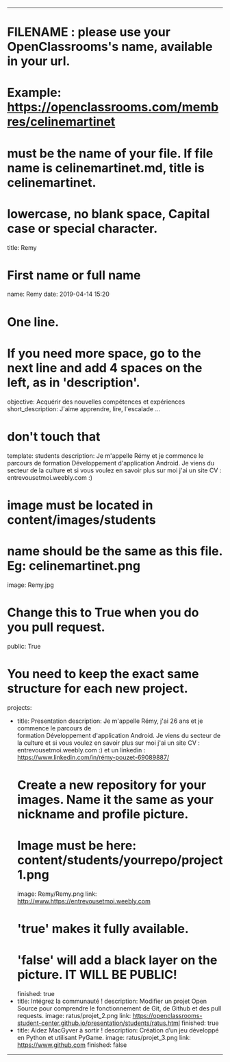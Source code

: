 ---

# FILENAME : please use your OpenClassrooms's name, available in your url.

# Example: https://openclassrooms.com/membres/celinemartinet

# must be the name of your file. If file name is celinemartinet.md, title is celinemartinet.

# lowercase, no blank space, Capital case or special character.
title: Remy

# First name or full name
name: Remy
date: 2019-04-14 15:20

# One line.
# If you need more space, go to the next line and add 4 spaces on the left, as in 'description'.
objective: Acquérir des nouvelles compétences et expériences 
short_description: J'aime apprendre, lire, l'escalade ...

# don't touch that
template: students
description:
    Je m'appelle Rémy et je commence le parcours de formation 
    Développement d'application Android. Je viens du secteur 
    de la culture et si vous voulez en savoir plus sur moi 
    j'ai un site CV : entrevousetmoi.weebly.com :)
   

# image must be located in content/images/students

# name should be the same as this file. Eg: celinemartinet.png
image: Remy.jpg

# Change this to True when you do you pull request.
public: True

# You need to keep the exact same structure for each new project.
projects:
  - title: Presentation
    description: Je m'appelle Rémy, j'ai 26 ans et je commence le parcours de  
    formation Développement d'application Android. Je viens du secteur de la 
    culture et si vous voulez en savoir plus sur moi j'ai un site CV : 
    entrevousetmoi.weebly.com :) et un linkedin : https://www.linkedin.com/in/rémy-pouzet-69089887/
    # Create a new repository for your images. Name it the same as your nickname and profile picture.
    # Image must be here: content/students/yourrepo/project1.png
    image: Remy/Remy.png
    link: http://www.https://entrevousetmoi.weebly.com
    # 'true' makes it fully available.
    # 'false' will add a black layer on the picture. IT WILL BE PUBLIC!
    finished: true
  - title: Intégrez la communauté !
    description: Modifier un projet Open Source pour comprendre le fonctionnement de Git, de Github et des pull requests. 
    image: ratus/projet_2.png
    link: https://openclassrooms-student-center.github.io/presentation/students/ratus.html
    finished: true
  - title: Aidez MacGyver à sortir !
    description: Création d’un jeu développé en Python et utilisant PyGame.
    image: ratus/projet_3.png
    link: https://www.github.com
    finished: false
---